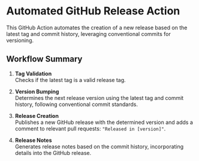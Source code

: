 # Automated GitHub Release Action

This GitHub Action automates the creation of a new release based on the latest tag and commit history, leveraging conventional commits for versioning.

## Workflow Summary

1. **Tag Validation**  
   Checks if the latest tag is a valid release tag.

2. **Version Bumping**  
   Determines the next release version using the latest tag and commit history, following conventional commit standards.

3. **Release Creation**  
   Publishes a new GitHub release with the determined version and adds a comment to relevant pull requests: `"Released in [version]"`.

4. **Release Notes**  
   Generates release notes based on the commit history, incorporating details into the GitHub release.
